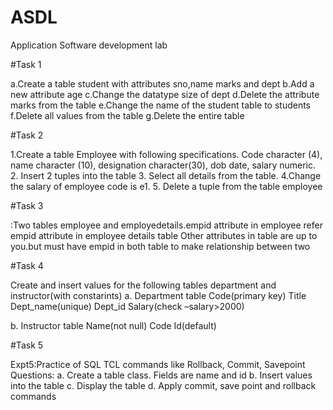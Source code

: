 # ASDL
Application Software development lab

#Task 1


a.Create a table student with attributes sno,name marks and dept
b.Add a new attribute age
c.Change the datatype size of dept
d.Delete the attribute marks from the table
e.Change the name of the student table to students
f.Delete all values from the table
g.Delete the entire table


#Task 2


1.Create a table Employee with following specifications.
Code character (4), name character (10), designation character(30), dob date, salary numeric.
2. Insert 2 tuples into the table
3. Select all details from the table.
4.Change the salary of employee code is e1.
5. Delete a tuple from the table employee


#Task 3

:Two tables employee and employedetails.empid attribute in employee  refer empid attribute in employee details table
Other attributes in table are up to you.but must have empid in both table to make relationship between two


#Task 4

Create and insert values for the following tables department and instructor(with constarints)
a.	Department table
Code(primary key)
Title 
Dept_name(unique)
Dept_id
Salary(check –salary>2000)

b.	Instructor table
Name(not null)
Code
Id(default)


#Task 5

Expt5:Practice of SQL TCL commands like Rollback, Commit, Savepoint
Questions:
a.	Create a table class. Fields are name and id
b.	Insert values into the table
c.	Display the table
d.	Apply commit, save point and rollback commands
